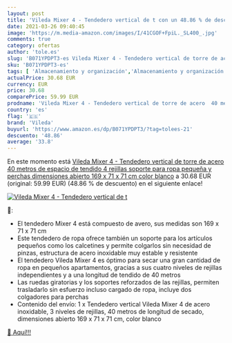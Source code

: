 ```yaml
---
layout: post
title: 'Vileda Mixer 4 - Tendedero vertical de t con un 48.86 % de descuento'
date: 2021-03-26 09:40:45
image: 'https://m.media-amazon.com/images/I/41CGOF+FpiL._SL400_.jpg'
comments: true
category: ofertas
author: 'tole.es'
slug: 'B071YPDPT3-es Vileda Mixer 4 - Tendedero vertical de torre de acero 40...'
sku: 'B071YPDPT3-es'
tags: [ 'Almacenamiento y organización','Almacenamiento y organización de la colada','Hogar y cocina','Tendederos','vileda', ]
actualPrice: 30.68 EUR
currency: EUR
price: 30.68
comparePrice: 59.99 EUR
prodname: 'Vileda Mixer 4 - Tendedero vertical de torre de acero  40 metros de espacio de tendido  4 rejillas  soporte para ropa pequeña y perchas  dimensiones abierto 169 x 71 x 71 cm  color blanco'
country: 'es'
flag: '🇪🇸'
brand: 'Vileda'
buyurl: 'https://www.amazon.es/dp/B071YPDPT3/?tag=tolees-21'
descuento: '48.86'
average: '33.8'
---
```


En este momento está [Vileda Mixer 4 - Tendedero vertical de torre de acero  40 metros de espacio de tendido  4 rejillas  soporte para ropa pequeña y perchas  dimensiones abierto 169 x 71 x 71 cm  color blanco](https://www.amazon.es/dp/B071YPDPT3/?tag=tolees-21) a 30.68 EUR (original: 59.99 EUR) (48.86 %  de descuento) en el siguiente enlace!

[![Vileda Mixer 4 - Tendedero vertical de t](https://m.media-amazon.com/images/I/41CGOF+FpiL._SL400_.jpg)](https://www.amazon.es/dp/B071YPDPT3/?tag=tolees-21)

🔎:

- El tendedero Mixer 4 está compuesto de avero, sus medidas son 169 x 71 x 71 cm
- Este tendedero de ropa ofrece también un soporte para los artículos pequeños como los calcetines y permite colgarlos sin necesidad de pinzas, estructura de acero inoxidable muy estable y resistente
- El tendedero Vileda Mixer 4 es óptimo para secar una gran cantidad de ropa en pequeños apartamentos, gracias a sus cuatro niveles de rejillas independientes y a una longitud de tendido de 40 metros
- Las ruedas giratorias y los soportes reforzados de las rejillas, permiten trasladarlo sin esfuerzo incluso cargado de ropa, incluye dos colgadores para perchas
- Contenido del envío: 1 x Tendedero vertical Vileda Mixer 4 de acero inoxidable, 3 niveles de rejillas, 40 metros de longitud de secado, dimensiones abierto 169 x 71 x 71 cm, color blanco

[🛒 Aquí!!!](https://www.amazon.es/dp/B071YPDPT3/?tag=tolees-21)
